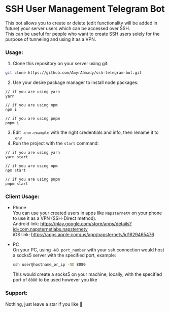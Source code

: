# SSH User Management Telegram Bot
This bot allows you to create or delete (edit functionality will be added in future) your server users which can be accessed over SSH.  
This can be useful for people who want to create SSH users solely for the purpose of tunneling and using it as a VPN.  

### Usage:
1. Clone this repository on your server using git:
```bash
git clone https://github.com/AmyrAhmady/ssh-telegram-bot.git
```
2. Use your desire package manager to install node packages:
```
// if you are using yarn
yarn

// if you are using npm
npm i

// if you are using pnpm
pnpm i
```
3. Edit `.env.example` with the right credentials and info, then rename it to `.env`
4. Run the project with the `start` command:
```
// if you are using yarn
yarn start

// if you are using npm
npm start

// if you are using pnpm
pnpm start
```


### Client Usage:
- Phone  
  You can use your created users in apps like `NapsternetV` on your phone to use it as a VPN (SSH-Direct method).  
  Android link: https://play.google.com/store/apps/details?id=com.napsternetlabs.napsternetv  
  iOS link: https://apps.apple.com/us/app/napsternetv/id1629465476

- PC  
  On your PC, using `-ND port_number` with your ssh connection would host a socks5 server with the specified port, example:
  ```bash
  ssh user@hostname_or_ip -ND 8080
  ```
  This would create a socks5 on your machine, locally, with the specified port of `8080` to be used however you like


### Support:
Nothing, just leave a star if you like 🙂

